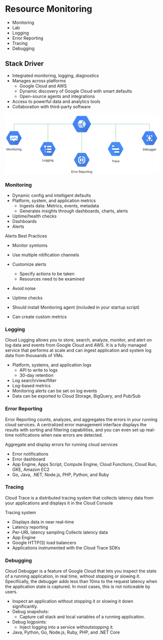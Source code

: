 # Resource Monitoring

- Monitoring
- Lab
- Logging
- Error Reporting
- Tracing
- Debugging

## Stack Driver
- Integrated monitoring, logging, diagnostics
- Manages across platforms
    - Google Cloud and AWS
    - Dynamic discovery of Google Cloud with smart defaults
    - Open-source agents and integrations
- Access to powerful data and analytics tools
- Collaboration with third-party software

![](media/rmo_stack_driver.png)

### Monitoring
- Dynamic config and intelligent defaults
- Platform, system, and application metrics
    - Ingests data: Metrics, events, metadata
    - Generates insights through dashboards, charts, alerts
- Uptime/health checks
- Dashboards
- Alerts

Alerts Best Practices
- Monitor symtoms
- Use multiple nitification channels
- Customize alerts
    - Specify actions to be taken
    - Resources need to be examined
- Avoid noise

- Uptime checks
- Should install Monitoring agent (included in your startup script)
- Can create custom metrics

### Logging
Cloud Logging allows you to store, search, analyze, monitor, and alert on log data and events from Google Cloud and AWS. It is a fully managed service that performs at scale and can ingest application and system log data from thousands of VMs.

- Platform, systems, and application logs
    - API to write to logs
    - 30-day retention
- Log search/view/filter
- Log-based metrics
- Monitoring alerts can be set on log events
- Data can be exported to Cloud Storage, BigQuery, and Pub/Sub

### Error Reporting
Error Reporting counts, analyzes, and aggregates the errors in your running cloud services.
A centralized error management interface displays the results with sorting and filtering capabilities, and you can even set up real-time  notifications when new errors are detected.

Aggregate and display errors for running
cloud services
- Error notifications
- Error dashboard
- App Engine, Apps Script, Compute Engine, Cloud Functions, Cloud Run, GKE, Amazon EC2
- Go, Java, .NET, Node.js, PHP, Python, and Ruby

### Tracing
Cloud Trace is a distributed tracing system that collects latency data from your applications and displays it in the Cloud Console

Tracing system
- Displays data in near real–time
- Latency reporting
- Per-URL latency sampling
Collects latency data
- App Engine
- Google HTTP(S) load balancers
- Applications instrumented with the Cloud Trace SDKs

### Debugging
Cloud Debugger is a feature of Google Cloud that lets you inspect the state of a running application, in real time, without stopping or slowing it.
Specifically, the debugger adds less than 10ms to the request latency when the application state is captured. In most cases, this is not noticeable by users.

- Inspect an application without stopping it or slowing it down significantly.
- Debug snapshots:
    - Capture call stack and local variables of a running application.
- Debug logpoints:
    - Inject logging into a service withoutstopping it.
- Java, Python, Go, Node.js, Ruby, PHP, and .NET Core

